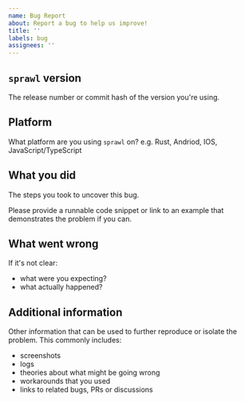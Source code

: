 ```yaml
---
name: Bug Report
about: Report a bug to help us improve!
title: ''
labels: bug
assignees: ''
---
```


## `sprawl` version

The release number or commit hash of the version you're using.

## Platform

What platform are you using `sprawl` on? e.g. Rust, Andriod, IOS, JavaScript/TypeScript

## What you did

The steps you took to uncover this bug.

Please provide a runnable code snippet or link to an example that demonstrates the problem if you can.

## What went wrong

If it's not clear:

- what were you expecting?
- what actually happened?

## Additional information

Other information that can be used to further reproduce or isolate the problem.
This commonly includes:

- screenshots
- logs
- theories about what might be going wrong
- workarounds that you used
- links to related bugs, PRs or discussions
